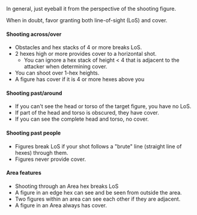 In general, just eyeball it from the perspective of the shooting figure.  

When in doubt, favor granting both line-of-sight (LoS) and cover.

#### Shooting across/over

* Obstacles and hex stacks of 4 or more breaks LoS.
* 2 hexes high or more provides cover to a horizontal shot. 
	* You can ignore a hex stack of height < 4 that is adjacent to the attacker when determining cover.
* You can shoot over 1-hex heights.
* A figure has cover if it is 4 or more hexes above you

#### Shooting past/around

* If you can't see the head or torso of the target figure, you have no LoS.
* If part of the head and torso is obscured, they have cover. 
* If you can see the complete head and torso, no cover. 

#### Shooting past people

* Figures break LoS if your shot follows a "brute" line (straight line of hexes) through them. 
* Figures never provide cover.

#### Area features

* Shooting through an Area hex breaks LoS
* A figure in an edge hex can see and be seen from outside the area. 
* Two figures within an area can see each other if they are adjacent. 
* A figure in an Area always has cover.
